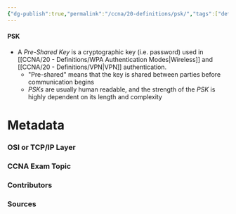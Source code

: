 ```yaml
---
{"dg-publish":true,"permalink":"/ccna/20-definitions/psk/","tags":["defs_ccna"],"created":"2023-11-04T12:45:23.000-07:00","updated":"2023-11-07T11:11:24.274-08:00"}
---
```


#### PSK
- A *Pre-Shared Key* is a cryptographic key (i.e. password) used in [[CCNA/20 - Definitions/WPA Authentication Modes\|Wireless]] and [[CCNA/20 - Definitions/VPN\|VPN]] authentication.
	- "Pre-shared" means that the key is shared between parties before communication begins
	- *PSKs* are usually human readable, and the strength of the *PSK* is highly dependent on its length and complexity






# Metadata
### OSI or TCP/IP Layer

### CCNA Exam Topic

### Contributors

### Sources
